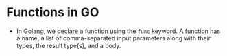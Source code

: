 # Functions in GO

* In Golang, we declare a function using the `func` keyword. A function has a name, a list of comma-separated input parameters along with their types, the result type(s), and a body.